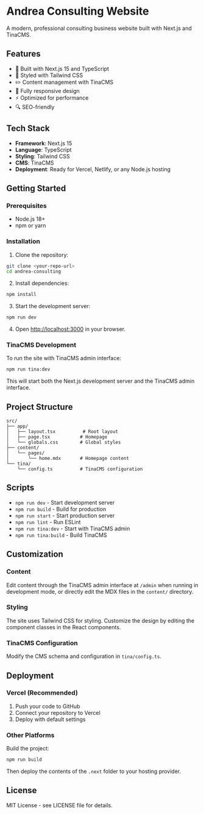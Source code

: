 # Andrea Consulting Website

A modern, professional consulting business website built with Next.js and TinaCMS.

## Features

- 🚀 Built with Next.js 15 and TypeScript
- 🎨 Styled with Tailwind CSS
- ✏️ Content management with TinaCMS
- 📱 Fully responsive design
- ⚡ Optimized for performance
- 🔍 SEO-friendly

## Tech Stack

- **Framework**: Next.js 15
- **Language**: TypeScript
- **Styling**: Tailwind CSS
- **CMS**: TinaCMS
- **Deployment**: Ready for Vercel, Netlify, or any Node.js hosting

## Getting Started

### Prerequisites

- Node.js 18+ 
- npm or yarn

### Installation

1. Clone the repository:
```bash
git clone <your-repo-url>
cd andrea-consulting
```

2. Install dependencies:
```bash
npm install
```

3. Start the development server:
```bash
npm run dev
```

4. Open [http://localhost:3000](http://localhost:3000) in your browser.

### TinaCMS Development

To run the site with TinaCMS admin interface:

```bash
npm run tina:dev
```

This will start both the Next.js development server and the TinaCMS admin interface.

## Project Structure

```
src/
├── app/
│   ├── layout.tsx          # Root layout
│   ├── page.tsx           # Homepage
│   └── globals.css        # Global styles
├── content/
│   └── pages/
│       └── home.mdx       # Homepage content
└── tina/
    └── config.ts          # TinaCMS configuration
```

## Scripts

- `npm run dev` - Start development server
- `npm run build` - Build for production
- `npm run start` - Start production server
- `npm run lint` - Run ESLint
- `npm run tina:dev` - Start with TinaCMS admin
- `npm run tina:build` - Build TinaCMS

## Customization

### Content

Edit content through the TinaCMS admin interface at `/admin` when running in development mode, or directly edit the MDX files in the `content/` directory.

### Styling

The site uses Tailwind CSS for styling. Customize the design by editing the component classes in the React components.

### TinaCMS Configuration

Modify the CMS schema and configuration in `tina/config.ts`.

## Deployment

### Vercel (Recommended)

1. Push your code to GitHub
2. Connect your repository to Vercel
3. Deploy with default settings

### Other Platforms

Build the project:
```bash
npm run build
```

Then deploy the contents of the `.next` folder to your hosting provider.

## License

MIT License - see LICENSE file for details.
